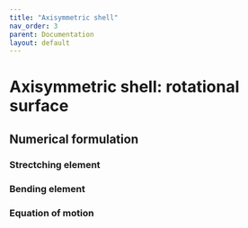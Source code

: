 ```yaml
---
title: "Axisymmetric shell"
nav_order: 3
parent: Documentation
layout: default
---
```


# Axisymmetric shell: rotational surface

## Numerical formulation

### Strectching element

### Bending element

### Equation of motion
